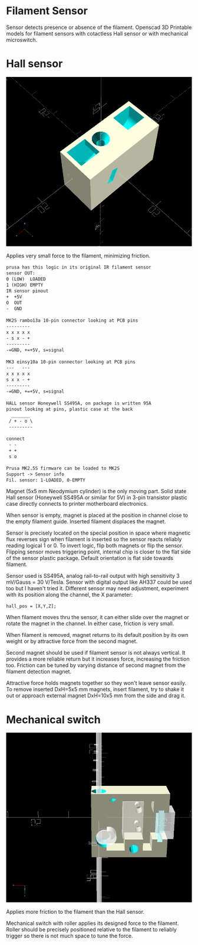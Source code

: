 # Filament Sensor

Sensor detects presence or absence of the filament.
Openscad 3D Printable models for filament sensors
with cotactless Hall sensor or with mechanical microswitch.

# Hall sensor

![Image](/pic/filament-sensor-hall.png)

Applies very small force to the filament,
minimizing friction.

    prusa has this logic in its original IR filament sensor
    sensor OUT:
    0 (LOW)  LOADED
    1 (HIGH) EMPTY
    IR sensor pinout
    +  +5V
    O  OUT
    -  GND
    
    MK2S rambo13a 10-pin connector looking at PCB pins
    ---------
    x x x x x
    - s x - +
    ---------
    -=GND, +=+5V, s=signal
    
    MK3 einsy10a 10-pin connector looking at PCB pins
    ---   ---
    x x x x x
    s x x - +
    ---------
    -=GND, +=+5V, s=signal
    
    HALL sensor Honeywell SS495A, on package is written 95A
    pinout looking at pins, plastic case at the back
      _______
     / + - o \
     ---------
    
    connect
     - -
     + +
     s o
    
    Prusa MK2.5S firmware can be loaded to MK2S
    Support -> Sensor info
    Fil. sensor: 1-LOADED, 0-EMPTY

Magnet (5x5 mm Neodymium cylinder) is the only moving
part. Solid state Hall sensor (Honeywell SS495A or similar for 5V)
in 3-pin transistor plastic case directly connects to
printer motherboard electronics.

When sensor is empty, magnet is placed at the
position in channel close to the empty filament
guide. Inserted filament displaces the magnet.

Sensor is precisely located on the special
position in space where magnetic flux reverses
sign when filament is inserted so the sensor
reacts reliably reading logical 1 or 0. To invert
logic, flip both magnets or flip the sensor.
Flipping sensor moves triggering point, internal
chip is closer to the flat side of the sensor
plastic package. Default orientation is flat
side towards filament.

Sensor used is SS495A, analog rail-to-rail output
with high sensitivity 3 mV/Gauss = 30 V/Tesla.
Sensor with digital output like AH337 could be
used too but I haven't tried it. Different sensor
may need adjustment, experiment with its position
along the channel, the X parameter:

    hall_pos = [X,Y,Z];

When filament moves thru the sensor, it can
either slide over the magnet or rotate the
magnet in the channel. In either case, friction
is very small.

When filament is removed, magnet returns to its
default position by its own weight or by attractive
force from the second magnet.

Second magnet should be used if filament sensor is
not always vertical. It provides a more reliable return
but it increases force, increasing the friction too.
Friction can be tuned by varying distance of
second magnet from the filament detection magnet.

Attractive force holds magnets together so they
won't leave sensor easily. To remove inserted
DxH=5x5 mm magnets, insert filament, try to shake
it out or approach external magnet DxH=10x5 mm
from the side and drag it.

# Mechanical switch

![Image](/pic/filament-sensor-switch.png)

Applies more friction to the filament than
the Hall sensor.

Mechanical switch with roller applies its designed
force to the filament. Roller should be precisely
positioned relative to the filament to reliably
trigger so there is not much space to tune the
force.
